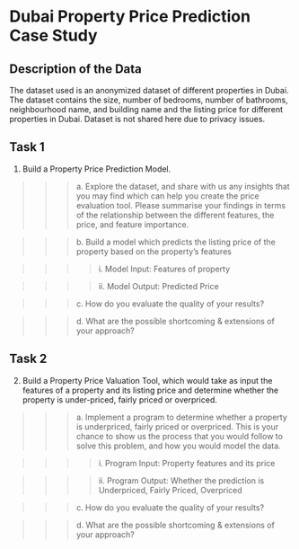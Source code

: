 # Dubai Property Price Prediction Case Study 


## Description of the Data

The dataset used is an anonymized dataset of different properties in Dubai. The dataset contains the size, number of bedrooms, number of bathrooms, neighbourhood name, and building name and the listing price for different properties in Dubai. Dataset is not shared here due to privacy issues.

## Task 1
1.	Build a Property Price Prediction Model. 

>>>a.	Explore the dataset, and share with us any insights that you may find which can help you create the price evaluation tool. Please summarise your findings in terms of the relationship between the different features, the price, and feature importance.

>>>b.	Build a model which predicts the listing price of the property based on the property’s features

>>>>i.	Model Input: Features of property

>>>>ii.	Model Output: Predicted Price

>>>c.	How do you evaluate the quality of your results? 

>>>d.	What are the possible shortcoming & extensions of your approach?



## Task 2
2.	Build a Property Price Valuation Tool, which would take as input the features of a property and its listing price and determine whether the property is under-priced, fairly priced or overpriced. 

>>>a.	Implement a program to determine whether a property is underpriced, fairly priced or overpriced. This is your chance to show us the process that you would follow to solve this problem, and how you would model the data.

>>>>i. Program Input: Property features and its price

>>>>ii. Program Output: Whether the prediction is  Underpriced, Fairly Priced, Overpriced

>>>c.	How do you evaluate the quality of your results? 

>>>d.	What are the possible shortcoming & extensions of your approach?

